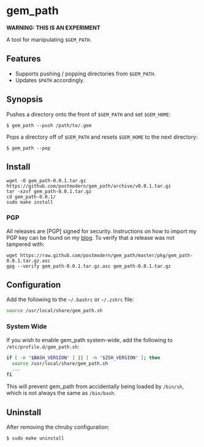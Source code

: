 # gem_path

**WARNING: THIS IS AN EXPERIMENT**

A tool for manipulating `$GEM_PATH`.

## Features

* Supports pushing / popping directories from `$GEM_PATH`.
* Updates `$PATH` accordingly.

## Synopsis

Pushes a directory onto the front of `$GEM_PATH` and set `$GEM_HOME`:

    $ gem_path --push /path/to/.gem

Pops a directory off of `$GEM_PATH` and resets `$GEM_HOME` to the next
directory:

    $ gem_path --pop

## Install

    wget -O gem_path-0.0.1.tar.gz https://github.com/postmodern/gem_path/archive/v0.0.1.tar.gz
    tar -xzvf gem_path-0.0.1.tar.gz
    cd gem_path-0.0.1/
    sudo make install

### PGP

All releases are [PGP] signed for security. Instructions on how to import my
PGP key can be found on my [blog][1]. To verify that a release was not tampered 
with:

    wget https://raw.github.com/postmodern/gem_path/master/pkg/gem_path-0.0.1.tar.gz.asc
    gpg --verify gem_path-0.0.1.tar.gz.asc gem_path-0.0.1.tar.gz

## Configuration

Add the following to the `~/.bashrc` or `~/.zshrc` file:

``` bash
source /usr/local/share/gem_path.sh
```

### System Wide

If you wish to enable gem_path system-wide, add the following to
`/etc/profile.d/gem_path.sh`:

``` bash
if [ -n "$BASH_VERSION" ] || [ -n "$ZSH_VERSION" ]; then
  source /usr/local/share/gem_path.sh
  ...
fi
```

This will prevent gem_path from accidentally being loaded by `/bin/sh`, which
is not always the same as `/bin/bash`.

## Uninstall

After removing the chruby configuration:

    $ sudo make uninstall

[1]: http://postmodern.github.com/contact.html#pgp
